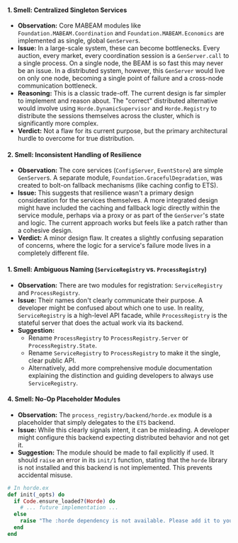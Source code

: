  
#### 1. Smell: Centralized Singleton Services
*   **Observation:** Core MABEAM modules like `Foundation.MABEAM.Coordination` and `Foundation.MABEAM.Economics` are implemented as single, global `GenServer`s.
*   **Issue:** In a large-scale system, these can become bottlenecks. Every auction, every market, every coordination session is a `GenServer.call` to a single process. On a single node, the BEAM is so fast this may never be an issue. In a distributed system, however, this `GenServer` would live on only one node, becoming a single point of failure and a cross-node communication bottleneck.
*   **Reasoning:** This is a classic trade-off. The current design is far simpler to implement and reason about. The "correct" distributed alternative would involve using `Horde.DynamicSupervisor` and `Horde.Registry` to distribute the sessions themselves across the cluster, which is significantly more complex.
*   **Verdict:** Not a flaw for its current purpose, but the primary architectural hurdle to overcome for true distribution.

#### 2. Smell: Inconsistent Handling of Resilience
*   **Observation:** The core services (`ConfigServer`, `EventStore`) are simple `GenServer`s. A separate module, `Foundation.GracefulDegradation`, was created to bolt-on fallback mechanisms (like caching config to ETS).
*   **Issue:** This suggests that resilience wasn't a primary design consideration for the services themselves. A more integrated design might have included the caching and fallback logic directly within the service module, perhaps via a proxy or as part of the `GenServer`'s state and logic. The current approach works but feels like a patch rather than a cohesive design.
*   **Verdict:** A minor design flaw. It creates a slightly confusing separation of concerns, where the logic for a service's failure mode lives in a completely different file.

 
 

#### 1. Smell: Ambiguous Naming (`ServiceRegistry` vs. `ProcessRegistry`)
*   **Observation:** There are two modules for registration: `ServiceRegistry` and `ProcessRegistry`.
*   **Issue:** Their names don't clearly communicate their purpose. A developer might be confused about which one to use. In reality, `ServiceRegistry` is a high-level API facade, while `ProcessRegistry` is the stateful server that does the actual work via its backend.
*   **Suggestion:**
    *   Rename `ProcessRegistry` to `ProcessRegistry.Server` or `ProcessRegistry.State`.
    *   Rename `ServiceRegistry` to `ProcessRegistry` to make it the single, clear public API.
    *   Alternatively, add more comprehensive module documentation explaining the distinction and guiding developers to always use `ServiceRegistry`.

 

#### 4. Smell: No-Op Placeholder Modules
*   **Observation:** The `process_registry/backend/horde.ex` module is a placeholder that simply delegates to the `ETS` backend.
*   **Issue:** While this clearly signals intent, it can be misleading. A developer might configure this backend expecting distributed behavior and not get it.
*   **Suggestion:** The module should be made to fail explicitly if used. It should `raise` an error in its `init/1` function, stating that the `horde` library is not installed and this backend is not implemented. This prevents accidental misuse.

```elixir
# In horde.ex
def init(_opts) do
  if Code.ensure_loaded?(Horde) do
    # ... future implementation ...
  else
    raise "The :horde dependency is not available. Please add it to your mix.exs file to use the Horde backend."
  end
end
```
